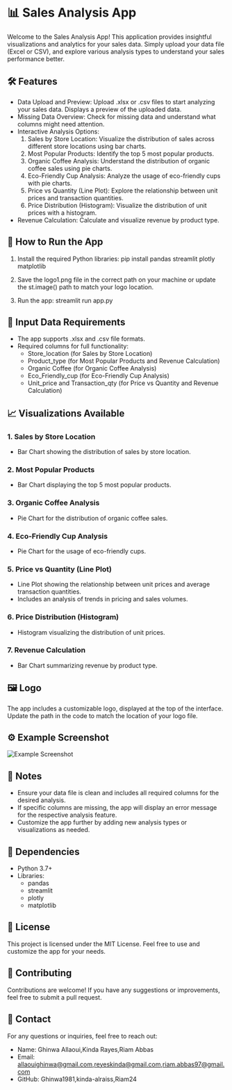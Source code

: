 # 📊 Sales Analysis App

Welcome to the Sales Analysis App! This application provides insightful visualizations and analytics for your sales data. Simply upload your data file (Excel or CSV), and explore various analysis types to understand your sales performance better.


## 🛠 Features

- Data Upload and Preview: Upload .xlsx or .csv files to start analyzing your sales data. Displays a preview of the uploaded data.
- Missing Data Overview: Check for missing data and understand what columns might need attention.
- Interactive Analysis Options:
  1. Sales by Store Location: Visualize the distribution of sales across different store locations using bar charts.
  2. Most Popular Products: Identify the top 5 most popular products.
  3. Organic Coffee Analysis: Understand the distribution of organic coffee sales using pie charts.
  4. Eco-Friendly Cup Analysis: Analyze the usage of eco-friendly cups with pie charts.
  5. Price vs Quantity (Line Plot): Explore the relationship between unit prices and transaction quantities.
  6. Price Distribution (Histogram): Visualize the distribution of unit prices with a histogram.
- Revenue Calculation: Calculate and visualize revenue by product type.


## 🚀 How to Run the App

1. Install the required Python libraries:
        pip install pandas streamlit plotly matplotlib
    

2. Save the logo1.png file in the correct path on your machine or update the st.image() path to match your logo location.

3. Run the app:
        streamlit run app.py
    


## 📂 Input Data Requirements

- The app supports .xlsx and .csv file formats.
- Required columns for full functionality:
  - Store_location (for Sales by Store Location)
  - Product_type (for Most Popular Products and Revenue Calculation)
  - Organic Coffee (for Organic Coffee Analysis)
  - Eco_Friendly_cup (for Eco-Friendly Cup Analysis)
  - Unit_price and Transaction_qty (for Price vs Quantity and Revenue Calculation)



## 📈 Visualizations Available

### 1. Sales by Store Location
   - Bar Chart showing the distribution of sales by store location.

### 2. Most Popular Products
   - Bar Chart displaying the top 5 most popular products.

### 3. Organic Coffee Analysis
   - Pie Chart for the distribution of organic coffee sales.

### 4. Eco-Friendly Cup Analysis
   - Pie Chart for the usage of eco-friendly cups.

### 5. Price vs Quantity (Line Plot)
   - Line Plot showing the relationship between unit prices and average transaction quantities.
   - Includes an analysis of trends in pricing and sales volumes.

### 6. Price Distribution (Histogram)
   - Histogram visualizing the distribution of unit prices.

### 7. Revenue Calculation
   - Bar Chart summarizing revenue by product type.


## 🖼 Logo

The app includes a customizable logo, displayed at the top of the interface. Update the path in the code to match the location of your logo file.


## ⚙️ Example Screenshot

![Example Screenshot](https://via.placeholder.com/800x400?text=Sales+Analysis+App+Screenshot)


## 📌 Notes

- Ensure your data file is clean and includes all required columns for the desired analysis.
- If specific columns are missing, the app will display an error message for the respective analysis feature.
- Customize the app further by adding new analysis types or visualizations as needed.


## 🧰 Dependencies

- Python 3.7+
- Libraries:
  - pandas
  - streamlit
  - plotly
  - matplotlib


## 📝 License

This project is licensed under the MIT License. Feel free to use and customize the app for your needs.


## 🤝 Contributing

Contributions are welcome! If you have any suggestions or improvements, feel free to submit a pull request.


## 📧 Contact

For any questions or inquiries, feel free to reach out:

* Name: Ghinwa Allaoui,Kinda Rayes,Riam Abbas
* Email: allaouighinwa@gmail.com,reyeskinda@gmail.com,riam.abbas97@gmail.com
* GitHub: Ghinwa1981,kinda-alraiss,Riam24

